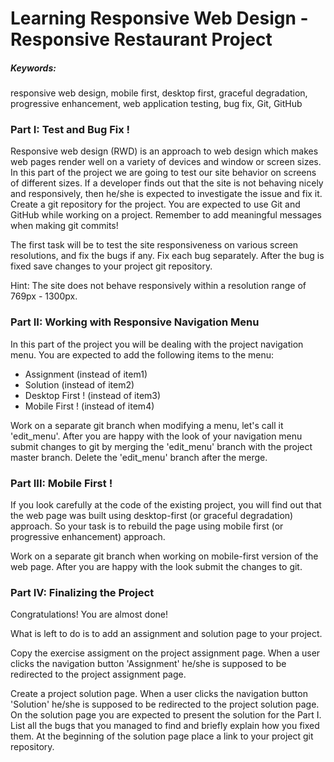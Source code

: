 <h1> Learning Responsive Web Design - Responsive Restaurant Project </h1>

<h5>Keywords:</h5>
<p>
    responsive web design, mobile first, desktop first, graceful degradation, progressive enhancement,
    web application testing, bug fix, Git, GitHub
</p>


<h3>Part I: Test and Bug Fix !</h3>
<p>
	Responsive web design (RWD) is an approach to web design which makes web pages render well 
	on a variety of devices and window or screen sizes. In this part of the project we are going
	to test our site behavior on screens of different sizes. If a developer finds out that the site is not
	behaving nicely and responsively, then he/she is expected to investigate the issue and fix it.
	Create a git repository for the project. You are expected to use Git and GitHub while working
	on a project. Remember to add meaningful messages when making git commits!
</p>

<p>
	The first task will be to test the site responsiveness on various screen resolutions, 
	and fix the bugs if any. Fix each bug separately. After the bug is fixed save changes to your
	project git repository. 
</p>

<p>
	Hint: The site does not behave responsively within a resolution range of 769px - 1300px.
</p>

<h3> Part II: Working with Responsive Navigation Menu </h3>
<p>
	In this part of the project you will be dealing with the project navigation menu.
	You are expected to add the following items to the menu:
	<ul>
	    <li>Assignment (instead of item1)</li>
	    <li>Solution (instead of item2)</li>
	    <li>Desktop First ! (instead of item3)</li>
	    <li>Mobile First ! (instead of item4)</li>
	</ul>
</p>

<p>
	Work on a separate git branch when modifying a menu, let's call it 'edit_menu'. 
	After you are happy with the look of your navigation menu submit changes to git
	by merging the 'edit_menu' branch with the project master branch. Delete the 
	'edit_menu' branch after the merge.
</p>

<h3>Part III: Mobile First !</h3>
<p>
	If you look carefully at the code of the existing project, you will find out that
	the web page was built using desktop-first (or graceful degradation) approach. 
	So your task is to rebuild the page using mobile first (or progressive enhancement) 
	approach. 
</p>
<p>
	Work on a separate git branch when working on mobile-first version of the web page.
	After you are happy with the look submit the changes to git.
</p>

<h3>Part IV: Finalizing the Project</h3>
<p>
	Congratulations! You are almost done!
</p>
<p>
	What is left to do is to add an assignment and solution page to your project.
</p>
<p>
	Copy the exercise assigment on the project assignment page. When a user clicks
	the navigation button 'Assignment' he/she is supposed to be redirected to 
	the project assignment page.
</p>
<p>
	Create a project solution page. When a user clicks the navigation button 'Solution'
	he/she is supposed to be redirected to the project solution page. On the solution 
	page you are expected to present the solution for the Part I. List all the bugs
	that you managed to find and briefly explain how you fixed them. At the beginning
	of the solution page place a link to your project git repository.
</p>


